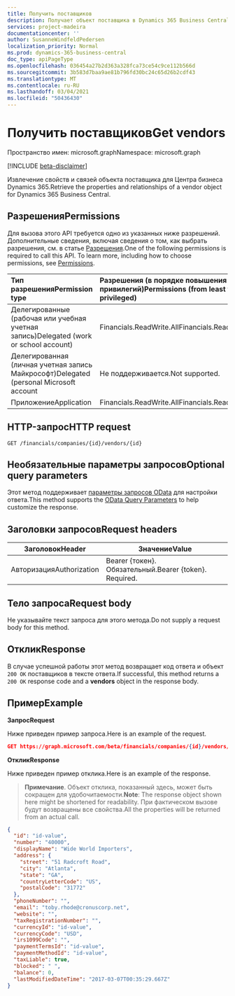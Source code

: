 ```yaml
---
title: Получить поставщиков
description: Получает объект поставщика в Dynamics 365 Business Central.
services: project-madeira
documentationcenter: ''
author: SusanneWindfeldPedersen
localization_priority: Normal
ms.prod: dynamics-365-business-central
doc_type: apiPageType
ms.openlocfilehash: 036454a27b2d363a328fca73ce54c9ce112b566d
ms.sourcegitcommit: 3b583d7baa9ae81b796fd30bc24c65d26b2cdf43
ms.translationtype: MT
ms.contentlocale: ru-RU
ms.lasthandoff: 03/04/2021
ms.locfileid: "50436430"
---
```

# <a name="get-vendors"></a><span data-ttu-id="e5754-103">Получить поставщиков</span><span class="sxs-lookup"><span data-stu-id="e5754-103">Get vendors</span></span>

<span data-ttu-id="e5754-104">Пространство имен: microsoft.graph</span><span class="sxs-lookup"><span data-stu-id="e5754-104">Namespace: microsoft.graph</span></span>

[!INCLUDE [beta-disclaimer](../../includes/beta-disclaimer.md)]

<span data-ttu-id="e5754-105">Извлечение свойств и связей объекта поставщика для Центра бизнеса Dynamics 365.</span><span class="sxs-lookup"><span data-stu-id="e5754-105">Retrieve the properties and relationships of a vendor object for Dynamics 365 Business Central.</span></span>

## <a name="permissions"></a><span data-ttu-id="e5754-106">Разрешения</span><span class="sxs-lookup"><span data-stu-id="e5754-106">Permissions</span></span>
<span data-ttu-id="e5754-p101">Для вызова этого API требуется одно из указанных ниже разрешений. Дополнительные сведения, включая сведения о том, как выбрать разрешения, см. в статье [Разрешения](/graph/permissions-reference).</span><span class="sxs-lookup"><span data-stu-id="e5754-p101">One of the following permissions is required to call this API. To learn more, including how to choose permissions, see [Permissions](/graph/permissions-reference).</span></span>

|<span data-ttu-id="e5754-109">Тип разрешения</span><span class="sxs-lookup"><span data-stu-id="e5754-109">Permission type</span></span> |<span data-ttu-id="e5754-110">Разрешения (в порядке повышения привилегий)</span><span class="sxs-lookup"><span data-stu-id="e5754-110">Permissions (from least to most privileged)</span></span>|
|:---------------|:------------------------------------------|
|<span data-ttu-id="e5754-111">Делегированные (рабочая или учебная учетная запись)</span><span class="sxs-lookup"><span data-stu-id="e5754-111">Delegated (work or school account)</span></span>|<span data-ttu-id="e5754-112">Financials.ReadWrite.All</span><span class="sxs-lookup"><span data-stu-id="e5754-112">Financials.ReadWrite.All</span></span> |
|<span data-ttu-id="e5754-113">Делегированная (личная учетная запись Майкрософт)</span><span class="sxs-lookup"><span data-stu-id="e5754-113">Delegated (personal Microsoft account</span></span>|<span data-ttu-id="e5754-114">Не поддерживается.</span><span class="sxs-lookup"><span data-stu-id="e5754-114">Not supported.</span></span>|
|<span data-ttu-id="e5754-115">Приложение</span><span class="sxs-lookup"><span data-stu-id="e5754-115">Application</span></span>|<span data-ttu-id="e5754-116">Financials.ReadWrite.All</span><span class="sxs-lookup"><span data-stu-id="e5754-116">Financials.ReadWrite.All</span></span>|

## <a name="http-request"></a><span data-ttu-id="e5754-117">HTTP-запрос</span><span class="sxs-lookup"><span data-stu-id="e5754-117">HTTP request</span></span>

```http
GET /financials/companies/{id}/vendors/{id}
```

## <a name="optional-query-parameters"></a><span data-ttu-id="e5754-118">Необязательные параметры запросов</span><span class="sxs-lookup"><span data-stu-id="e5754-118">Optional query parameters</span></span>
<span data-ttu-id="e5754-119">Этот метод поддерживает [параметры запросов OData](/graph/query-parameters) для настройки ответа.</span><span class="sxs-lookup"><span data-stu-id="e5754-119">This method supports the [OData Query Parameters](/graph/query-parameters) to help customize the response.</span></span>

## <a name="request-headers"></a><span data-ttu-id="e5754-120">Заголовки запросов</span><span class="sxs-lookup"><span data-stu-id="e5754-120">Request headers</span></span>
|<span data-ttu-id="e5754-121">Заголовок</span><span class="sxs-lookup"><span data-stu-id="e5754-121">Header</span></span>|<span data-ttu-id="e5754-122">Значение</span><span class="sxs-lookup"><span data-stu-id="e5754-122">Value</span></span>|
|------|-----|
|<span data-ttu-id="e5754-123">Авторизация</span><span class="sxs-lookup"><span data-stu-id="e5754-123">Authorization</span></span>  |<span data-ttu-id="e5754-p102">Bearer {токен}. Обязательный.</span><span class="sxs-lookup"><span data-stu-id="e5754-p102">Bearer {token}. Required.</span></span> |

## <a name="request-body"></a><span data-ttu-id="e5754-126">Тело запроса</span><span class="sxs-lookup"><span data-stu-id="e5754-126">Request body</span></span>
<span data-ttu-id="e5754-127">Не указывайте текст запроса для этого метода.</span><span class="sxs-lookup"><span data-stu-id="e5754-127">Do not supply a request body for this method.</span></span>

## <a name="response"></a><span data-ttu-id="e5754-128">Отклик</span><span class="sxs-lookup"><span data-stu-id="e5754-128">Response</span></span>
<span data-ttu-id="e5754-129">В случае успешной работы этот метод возвращает код ответа и объект `200 OK` поставщиков в  тексте ответа.</span><span class="sxs-lookup"><span data-stu-id="e5754-129">If successful, this method returns a `200 OK` response code and a **vendors** object in the response body.</span></span>

## <a name="example"></a><span data-ttu-id="e5754-130">Пример</span><span class="sxs-lookup"><span data-stu-id="e5754-130">Example</span></span>

<span data-ttu-id="e5754-131">**Запрос**</span><span class="sxs-lookup"><span data-stu-id="e5754-131">**Request**</span></span>

<span data-ttu-id="e5754-132">Ниже приведен пример запроса.</span><span class="sxs-lookup"><span data-stu-id="e5754-132">Here is an example of the request.</span></span>
```json
GET https://graph.microsoft.com/beta/financials/companies/{id}/vendors/{id}
```

<span data-ttu-id="e5754-133">**Отклик**</span><span class="sxs-lookup"><span data-stu-id="e5754-133">**Response**</span></span>

<span data-ttu-id="e5754-134">Ниже приведен пример отклика.</span><span class="sxs-lookup"><span data-stu-id="e5754-134">Here is an example of the response.</span></span> 

> <span data-ttu-id="e5754-135">**Примечание**. Объект отклика, показанный здесь, может быть сокращен для удобочитаемости.</span><span class="sxs-lookup"><span data-stu-id="e5754-135">**Note**: The response object shown here might be shortened for readability.</span></span> <span data-ttu-id="e5754-136">При фактическом вызове будут возвращены все свойства.</span><span class="sxs-lookup"><span data-stu-id="e5754-136">All the properties will be returned from an actual call.</span></span>

```json
{
  "id": "id-value",
  "number": "40000",
  "displayName": "Wide World Importers",
  "address": {
    "street": "51 Radcroft Road",
    "city": "Atlanta",
    "state": "GA",
    "countryLetterCode": "US",
    "postalCode": "31772"
  },
  "phoneNumber": "",
  "email": "toby.rhode@cronuscorp.net",
  "website": "",
  "taxRegistrationNumber": "",
  "currencyId": "id-value",
  "currencyCode": "USD",
  "irs1099Code": "",
  "paymentTermsId": "id-value",
  "paymentMethodId": "id-value",
  "taxLiable": true,
  "blocked": " ",
  "balance": 0,
  "lastModifiedDateTime": "2017-03-07T00:35:29.667Z"
}
```




